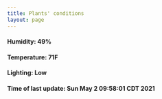 ```yaml
---
title: Plants' conditions
layout: page
---
```



#### Humidity: 49%
#### Temperature: 71F
#### Lighting: Low
#### Time of last update: Sun May  2 09:58:01 CDT 2021
